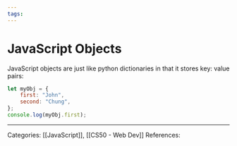 ```yaml
---
tags:
---
```

# JavaScript Objects
JavaScript objects are just like python dictionaries in that it stores key: value pairs:
```js
let myObj = {
	first: "John",
	second: "Chung",
};
console.log(myObj.first);
```


---
Categories: [[JavaScript]], [[CS50 - Web Dev]]
References:
